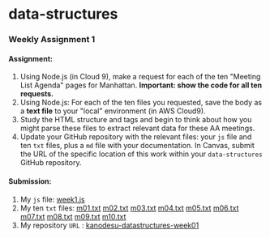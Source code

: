 # data-structures
### Weekly Assignment 1

#### Assignment:
1. Using Node.js (in Cloud 9), make a request for each of the ten "Meeting List Agenda" pages for Manhattan. **Important: show the code for all ten requests.**  
2. Using Node.js: For each of the ten files you requested, save the body as a **text file** to your "local" environment (in AWS Cloud9).
3. Study the HTML structure and tags and begin to think about how you might parse these files to extract relevant data for these AA meetings.
4. Update your GitHub repository with the relevant files: your `js` file and ten `txt` files, plus a `md` file with your documentation. In Canvas, submit the URL of the specific location of this work within your `data-structures` GitHub repository. 

#### Submission:
1. My `js` file: [week1.js](https://github.com/kanodesu/data-structures/blob/kanodesu-datastructures-week01/week1.js)
1. My ten `txt` files: [m01.txt](https://github.com/kanodesu/data-structures/blob/kanodesu-datastructures-week01/m01.txt)
[m02.txt](https://github.com/kanodesu/data-structures/blob/kanodesu-datastructures-week01/m02.txt)
[m03.txt](https://github.com/kanodesu/data-structures/blob/kanodesu-datastructures-week01/m03.txt)
[m04.txt](https://github.com/kanodesu/data-structures/blob/kanodesu-datastructures-week01/m04.txt)
[m05.txt](https://github.com/kanodesu/data-structures/blob/kanodesu-datastructures-week01/m05.txt)
[m06.txt](https://github.com/kanodesu/data-structures/blob/kanodesu-datastructures-week01/m06.txt)
[m07.txt](https://github.com/kanodesu/data-structures/blob/kanodesu-datastructures-week01/m07.txt)
[m08.txt](https://github.com/kanodesu/data-structures/blob/kanodesu-datastructures-week01/m08.txt)
[m09.txt](https://github.com/kanodesu/data-structures/blob/kanodesu-datastructures-week01/m09.txt)
[m10.txt](https://github.com/kanodesu/data-structures/blob/kanodesu-datastructures-week01/m10.txt)
1. My repository `URL` : [kanodesu-datastructures-week01](https://github.com/kanodesu/data-structures/tree/kanodesu-datastructures-week01)
